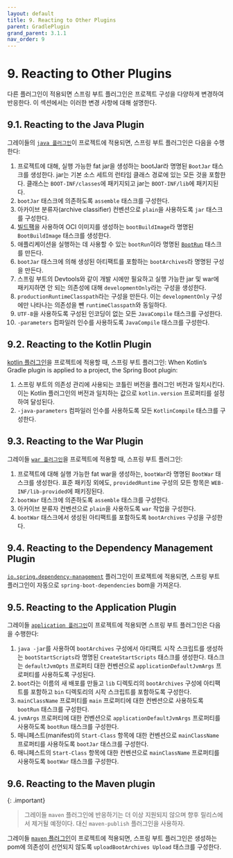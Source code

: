 ```yaml
---
layout: default
title: 9. Reacting to Other Plugins
parent: GradlePlugin
grand_parent: 3.1.1
nav_order: 9
---
```



# 9. Reacting to Other Plugins
다른 플러그인이 적용되면 스프링 부트 플러그인은 프로젝트 구성을 다양하게 변경하여 반응한다. 이 섹션에서는 이러한 변경 사항에 대해 설명한다.


## 9.1. Reacting to the Java Plugin
그레이들의 [`java 플러그인`](https://docs.gradle.org/current/userguide/java_plugin.html)이 프로젝트에 적용되면, 스프링 부트 플러그인은 다음을 수행한다:

1. 프로젝트에 대해, 실행 가능한 fat jar을 생성하는 bootJar라 명명된 `BootJar` 태스크를 생성한다. jar는 기본 소스 세트의 런타임 클래스 경로에 있는 모든 것을 포함한다. 클래스는 `BOOT-INF/classes`에 패키지되고 jar는 `BOOT-INF/lib`에 패키지된다.
2. `bootJar` 태스크에 의존하도록 `assemble` 태스크를 구성한다.
3. 아카이브 분류자(archive classifier) 컨벤션으로 `plain`을 사용하도록 `jar` 태스크를 구성한다.
4. [빌드팩](https://buildpacks.io/)을 사용하여 OCI 이미지를 생성하는 `bootBuildImage`라 명명된 `BootBuildImage` 태스크를 생성한다.
5. 애플리케이션을 실행하는 데 사용할 수 있는 `bootRun`이라 명명된 [`BootRun`](https://docs.spring.io/spring-boot/docs/2.7.12/gradle-plugin/api/org/springframework/boot/gradle/tasks/run/BootRun.html) 태스크를 만든다.
6. `bootJar` 태스크에 의해 생성된 아티팩트를 포함하는 `bootArchives`라 명명된 구성을 만든다.
7. 스프링 부트의 Devtools와 같이 개발 시에만 필요하고 실행 가능한 jar 및 war에 패키지하면 안 되는 의존성에 대해 `developmentOnly`라는 구성을 생성한다.
8. `productionRuntimeClasspath`라는 구성을 만든다. 이는 `developmentOnly` 구성에만 나타나는 의존성을 뺀 `runtimeClasspath`와 동일하다.
9. `UTF-8`을 사용하도록 구성된 인코딩이 없는 모든 `JavaCompile` 태스크를 구성한다.
10. `-parameters` 컴파일러 인수를 사용하도록 `JavaCompile` 태스크를 구성한다.


## 9.2. Reacting to the Kotlin Plugin
[kotlin 플러그인](https://kotlinlang.org/docs/gradle.html)을 프로젝트에 적용할 때, 스프링 부트 플러그인:
When Kotlin’s Gradle plugin is applied to a project, the Spring Boot plugin:
1. 스프링 부트의 의존성 관리에 사용되는 코틀린 버전을 플러그인 버전과 일치시킨다. 이는 Kotlin 플러그인의 버전과 일치하는 값으로 `kotlin.version` 프로퍼티를 설정하여 달성된다.
2. `-java-parameters` 컴파일러 인수를 사용하도록 모든 `KotlinCompile` 태스크를 구성한다.


## 9.3. Reacting to the War Plugin
그레이들 [`war 플러그인`](https://docs.gradle.org/current/userguide/war_plugin.html)을 프로젝트에 적용할 때, 스프링 부트 플러그인:

1. 프로젝트에 대해 실행 가능한 fat war을 생성하는, `bootWar`라 명명된 `BootWar` 태스크를 생성한다. 표준 패키징 외에도, `providedRuntime` 구성의 모든 항목은 `WEB-INF/lib-provided`에 패키징된다.
2. `bootWar` 태스크에 의존하도록 `assemble` 태스크를 구성한다.
3. 아카이브 분류자 컨벤션으로 `plain`을 사용하도록 `war` 작업을 구성한다.
4. `bootWar` 태스크에서 생성된 아티팩트를 포함하도록 `bootArchives` 구성을 구성한다.


## 9.4. Reacting to the Dependency Management Plugin
[`io.spring.dependency-management`](https://github.com/spring-gradle-plugins/dependency-management-plugin) 플러그인이 프로젝트에 적용되면, 스프링 부트 플러그인이 자동으로 `spring-boot-dependencies` bom을 가져온다.

## 9.5. Reacting to the Application Plugin
그레이들 [`application 플러그인`](https://docs.gradle.org/current/userguide/application_plugin.html)이 프로젝트에 적용되면 스프링 부트 플러그인은 다음을 수행한다:

1. `java -jar`를 사용하여 `bootArchives` 구성에서 아티팩트 시작 스크립트를 생성하는 `bootStartScripts`라 명명된 `CreateStartScripts` 태스크를 생성한다. 태스크는 `defaultJvmOpts` 프로퍼티 대한 컨벤션으로 `applicationDefaultJvmArgs` 프로퍼티를 사용하도록 구성된다.
2. `boot`라는 이름의 새 배포를 만들고 `lib` 디렉토리의 `bootArchives` 구성에 아티팩트를 포함하고 `bin` 디렉토리의 시작 스크립트를 포함하도록 구성한다.
3. `mainClassName` 프로퍼티를 `main` 프로퍼티에 대한 컨벤션으로 사용하도록 `bootRun` 태스크를 구성한다.
4. `jvmArgs` 프로퍼티에 대한 컨벤션으로 `applicationDefaultJvmArgs` 프로퍼티를 사용하도록 `bootRun` 태스크를 구성한다.
5. 매니페스트(manifest)의 `Start-Class` 항목에 대한 컨벤션으로 `mainClassName` 프로퍼티를 사용하도록 `bootJar` 태스크를 구성한다.
6. 매니페스트의 `Start-Class` 항목에 대한 컨벤션으로 `mainClassName` 프로퍼티를 사용하도록 `bootWar` 태스크를 구성한다.



## 9.6. Reacting to the Maven plugin
{: .important}
>그레이들 `maven` 플러그인에 반응하기는 더 이상 지원되지 않으며 향후 릴리스에서 제거될 예정이다. 대신 `maven-publish` 플러그인을 사용하자.

그레이들 [`maven` 플러그인](https://docs.gradle.org/current/userguide/maven_plugin.html)이 프로젝트에 적용되면, 스프링 부트 플러그인은 생성하는 pom에 의존성이 선언되지 않도록 `uploadBootArchives Upload` 태스크를 구성한다.
